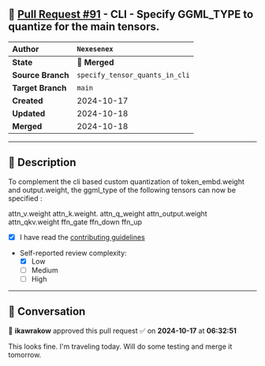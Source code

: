 ## 🔀 [Pull Request #91](https://github.com/ikawrakow/ik_llama.cpp/pull/91) - CLI - Specify GGML_TYPE to quantize for the main tensors.

| **Author** | `Nexesenex` |
| :--- | :--- |
| **State** | 🔀 **Merged** |
| **Source Branch** | `specify_tensor_quants_in_cli` |
| **Target Branch** | `main` |
| **Created** | 2024-10-17 |
| **Updated** | 2024-10-18 |
| **Merged** | 2024-10-18 |

---

## 📄 Description

To complement the cli based custom quantization of token_embd.weight and output.weight, the ggml_type of the following tensors can now be specified :

attn_v.weight
attn_k.weight.
attn_q_weight
attn_output.weight
attn_qkv.weight
ffn_gate
ffn_down
ffn_up

- [x] I have read the [contributing guidelines](https://github.com/ggerganov/llama.cpp/blob/master/CONTRIBUTING.md)
- Self-reported review complexity:
  - [x] Low
  - [ ] Medium
  - [ ] High

---

## 💬 Conversation

👤 **ikawrakow** approved this pull request ✅ on **2024-10-17** at **06:32:51**

This looks fine. I'm traveling today. Will do some testing and merge it tomorrow.